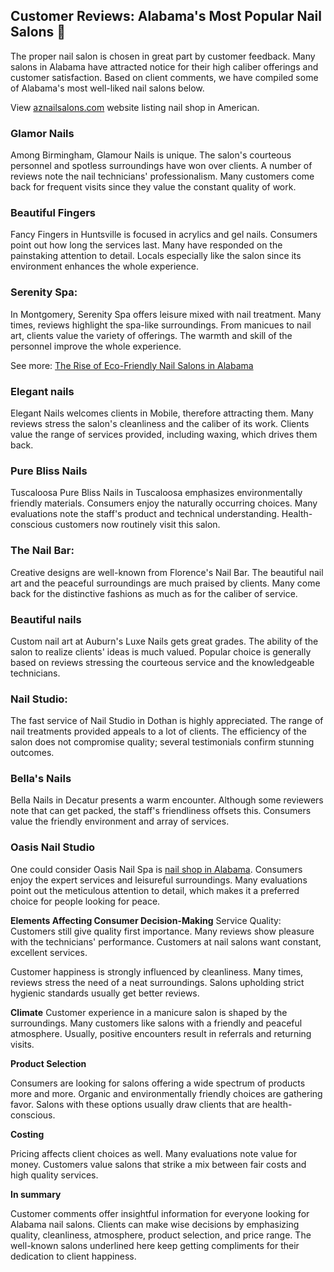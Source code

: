 ## Customer Reviews: Alabama's Most Popular Nail Salons 👋
The proper nail salon is chosen in great part by customer feedback. Many salons in Alabama have attracted notice for their high caliber offerings and customer satisfaction. Based on client comments, we have compiled some of Alabama's most well-liked nail salons below.

View <a href="https://aznailsalons.com/">aznailsalons.com</a> website listing nail shop in American.

<h3>Glamor Nails</h3>

Among Birmingham, Glamour Nails is unique. The salon's courteous personnel and spotless surroundings have won over clients. A number of reviews note the nail technicians' professionalism. Many customers come back for frequent visits since they value the constant quality of work.

<h3>Beautiful Fingers</h3>

Fancy Fingers in Huntsville is focused in acrylics and gel nails. Consumers point out how long the services last. Many have responded on the painstaking attention to detail. Locals especially like the salon since its environment enhances the whole experience.

<h3>Serenity Spa:</h3>

In Montgomery, Serenity Spa offers leisure mixed with nail treatment. Many times, reviews highlight the spa-like surroundings. From manicues to nail art, clients value the variety of offerings. The warmth and skill of the personnel improve the whole experience.

See more: <a href="https://hackmd.io/@NaMQgbv4QrCG1BiJpSOxZg/BkqjswvkJe">The Rise of Eco-Friendly Nail Salons in Alabama</a>

<h3>Elegant nails</h3>

Elegant Nails welcomes clients in Mobile, therefore attracting them. Many reviews stress the salon's cleanliness and the caliber of its work. Clients value the range of services provided, including waxing, which drives them back.

<h3>Pure Bliss Nails</h3>

Tuscaloosa Pure Bliss Nails in Tuscaloosa emphasizes environmentally friendly materials. Consumers enjoy the naturally occurring choices. Many evaluations note the staff's product and technical understanding. Health-conscious customers now routinely visit this salon.

<h3>The Nail Bar:</h3>

Creative designs are well-known from Florence's Nail Bar. The beautiful nail art and the peaceful surroundings are much praised by clients. Many come back for the distinctive fashions as much as for the caliber of service.

<h3>Beautiful nails</h3>

Custom nail art at Auburn's Luxe Nails gets great grades. The ability of the salon to realize clients' ideas is much valued. Popular choice is generally based on reviews stressing the courteous service and the knowledgeable technicians.

<h3>Nail Studio:</h3>

The fast service of Nail Studio in Dothan is highly appreciated. The range of nail treatments provided appeals to a lot of clients. The efficiency of the salon does not compromise quality; several testimonials confirm stunning outcomes.

<h3>Bella's Nails</h3>

Bella Nails in Decatur presents a warm encounter. Although some reviewers note that can get packed, the staff's friendliness offsets this. Consumers value the friendly environment and array of services.

<h3>Oasis Nail Studio</h3>
One could consider Oasis Nail Spa is <a href="https://aznailsalons.com/al/">nail shop in Alabama</a>. Consumers enjoy the expert services and leisureful surroundings. Many evaluations point out the meticulous attention to detail, which makes it a preferred choice for people looking for peace.

<b>Elements Affecting Consumer Decision-Making</b>
Service Quality:
Customers still give quality first importance. Many reviews show pleasure with the technicians' performance. Customers at nail salons want constant, excellent services.

Customer happiness is strongly influenced by cleanliness. Many times, reviews stress the need of a neat surroundings. Salons upholding strict hygienic standards usually get better reviews.

<b>Climate</b>
Customer experience in a manicure salon is shaped by the surroundings. Many customers like salons with a friendly and peaceful atmosphere. Usually, positive encounters result in referrals and returning visits.

<b>Product Selection</b>

Consumers are looking for salons offering a wide spectrum of products more and more. Organic and environmentally friendly choices are gathering favor. Salons with these options usually draw clients that are health-conscious.

<b>Costing</b>

Pricing affects client choices as well. Many evaluations note value for money. Customers value salons that strike a mix between fair costs and high quality services.

<b>In summary</b>

Customer comments offer insightful information for everyone looking for Alabama nail salons. Clients can make wise decisions by emphasizing quality, cleanliness, atmosphere, product selection, and price range. The well-known salons underlined here keep getting compliments for their dedication to client happiness.
<!--
**aznailsalons/aznailsalons** is a ✨ _special_ ✨ repository because its `README.md` (this file) appears on your GitHub profile.

Here are some ideas to get you started:

- 🔭 I’m currently working on ...
- 🌱 I’m currently learning ...
- 👯 I’m looking to collaborate on ...
- 🤔 I’m looking for help with ...
- 💬 Ask me about ...
- 📫 How to reach me: ...
- 😄 Pronouns: ...
- ⚡ Fun fact: ...
-->
